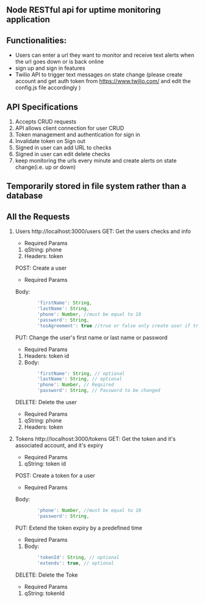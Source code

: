 ## Node RESTful api for uptime monitoring application

## Functionalities:
* Users can enter a url they want to monitor and receive text alerts when the url goes down or is back online
* sign up and sign in features
* Twilio API to trigger text messages on state change (please create account and get auth token from https://www.twilio.com/ and edit the config.js file accordingly )

## API Specifications
1. Accepts CRUD requests
2. API allows client connection for user CRUD
3. Token management and authentication for sign in
4. Invalidate token on Sign out
5. Signed in user can add URL to checks
6. Signed in user can edit delete checks
7. keep monitoring the urls every minute and create alerts on state change(i.e. up or down)

## Temporarily stored in file system rather than a database

## All the Requests
1. Users http://localhost:3000/users
    GET: Get the users checks and info
    
    * Required Params 
    
    1. qString: phone
    2. Headers: token
    
    POST: Create a user
    
    * Required Params 
    
    Body: 
    
    ```javascript
            'firstName': String,
            'lastName': String,
            'phone': Number, //must be equal to 10
            'password': String, 
            'tosAgreement': true //true or false only create user if true
    ```

    PUT: Change the user's first name or last name or password

    * Required Params 

    1. Headers: token id
    2. Body:
    ```javascript
            'firstName': String, // optional
            'lastName': String, // optional
            'phone': Number, // Required
            'password': String, // Password to be changed
    ```
    DELETE: Delete the user

    * Required Params 
    
    1. qString: phone
    2. Headers: token

2. Tokens http://localhost:3000/tokens
    GET: Get the token and it's associated account, and it's expiry
    
    * Required Params 
    
    1. qString: token id
    
    POST: Create a token for a user
    
    * Required Params 
    
    Body: 
    
    ```javascript
            'phone': Number, //must be equal to 10
            'password': String, 
    ```

    PUT: Extend the token expiry by a predefined time

    * Required Params 

    1. Body:
    ```javascript
            'tokenId': String, // optional
            'extends': true, // optional
    ```
    DELETE: Delete the Toke

    * Required Params 
    
    1. qString: tokenId
